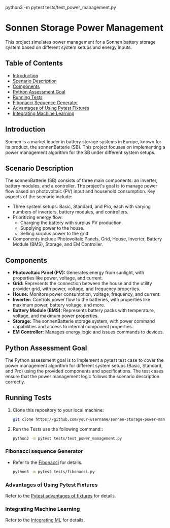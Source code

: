 python3 -m pytest tests/test_power_management.py

# Sonnen Storage Power Management

This project simulates power management for a Sonnen battery storage system based on different system setups and energy
inputs.

## Table of Contents

- [Introduction](#introduction)
- [Scenario Description](#scenario-description)
- [Components](#components)
- [Python Assessment Goal](#python-assessment-goal)
- [Running Tests](#running-tests)
- [Fibonacci Sequence Generator](#fibonacci-sequence-generator)
- [Advantages of Using Pytest Fixtures](#advantages-of-using-pytest-fixtures)
- [Integrating Machine Learning](#integrating-machine-learning)

## Introduction

Sonnen is a market leader in battery storage systems in Europe, known for its product, the sonnenBatterie (SB). This
project focuses on implementing a power management algorithm for the SB under different system setups.

## Scenario Description

The sonnenBatterie (SB) consists of three main components: an inverter, battery modules, and a controller. The project's
goal is to manage power flow based on photovoltaic (PV) input and household consumption. Key aspects of the scenario
include:

- Three system setups: Basic, Standard, and Pro, each with varying numbers of inverters, battery modules, and
  controllers.
- Prioritizing energy flow:
    - Charging the battery with surplus PV production.
    - Supplying power to the house.
    - Selling surplus power to the grid.
- Components include Photovoltaic Panels, Grid, House, Inverter, Battery Module (BMS), Storage, and EM Controller.

## Components

- **Photovoltaic Panel (PV):** Generates energy from sunlight, with properties like power, voltage, and current.
- **Grid:** Represents the connection between the house and the utility provider grid, with power, voltage, and
  frequency properties.
- **House:** Monitors power consumption, voltage, frequency, and current.
- **Inverter:** Controls power flow to the batteries, with properties like maximum power, battery voltage, and more.
- **Battery Module (BMS):** Represents battery packs with temperature, voltage, and maximum power properties.
- **Storage:** The sonnenBatterie storage system, with power command capabilities and access to internal component
  properties.
- **EM Controller:** Manages energy logic and issues commands to devices.

## Python Assessment Goal

The Python assessment goal is to implement a pytest test case to cover the power management algorithm for different
system setups (Basic, Standard, and Pro) using the provided components and specifications. The test cases ensure that
the power management logic follows the scenario description correctly.

## Running Tests

1. Clone this repository to your local machine:

   ```bash
   git clone https://github.com/your-username/sonnen-storage-power-management.git

2. Run the Tests use the following command::

   ```bash
   python3 -m pytest tests/test_power_management.py
   

### Fibonacci sequence Generator
- Refer to the [Fibonacci](tests/fibonacci.py) for details.

   ```bash
   python3 -m pytest tests/fibonacci.py


### Advantages of Using Pytest Fixtures
Refer to the [Pytest advantages of fixtures](docs/pytest_advantages_of_fixtures.md) for details.

### Integrating Machine Learning
Refer to the [Integrating ML](docs/integrating_ml.md) for details.